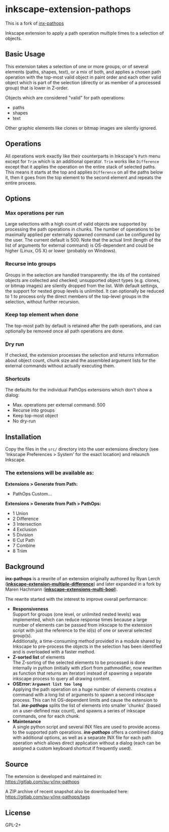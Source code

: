 # inkscape-extension-pathops

This is a fork of [inx-pathops](https://gitlab.com/su-v/inx-pathops)

Inkscape extension to apply a path operation multiple times to a
selection of objects.


## Basic Usage

This extension takes a selection of one or more groups, or of several
elements (paths, shapes, text), or a mix of both, and applies a chosen
path operation with the top-most valid object in paint order and each
other valid object which is part of the selection (directly or as member
of a processed group) that is lower in Z-order.

Objects which are considered "valid" for path operations:
- paths
- shapes
- text

Other graphic elements like clones or bitmap images are silently ignored.


## Operations

All operations work exactly like their counterparts in Inkscape's `Path`
menu except for `Trim` which is an additional operator. `Trim` works like
`Difference` except that it applies the operation on the entire stack of
selected paths. This means it starts at the top and applies `Difference`
on all the paths below it, then it goes from the top element to the second
element and repeats the entire process.

## Options

### Max operations per run
Large selections with a high count of valid objects are supported by
processing the path operations in chunks. The number of operations to be
maximally applied per externally spawned command can be configured by
the user.  The current default is 500.  Note that the actual limit
(length of the list of arguments for external command) is OS-dependent
and could be higher (Linux, OS X) or lower (probably on Windows).

### Recurse into groups
Groups in the selection are handled transparently: the ids of the
contained objects are collected and checked; unsupported object types
(e.g. clones, or bitmap images) are silently dropped from the list. With
default settings, the support for nested group levels is unlimited. It
can optionally be reduced to 1 to process only the direct members of the
top-level groups in the selection, without further recursion.

### Keep top element when done
The top-most path by default is retained after the path operations, and
can optionally be removed once all path operations are done.

### Dry run
If checked, the extension processes the selection and returns
information about object count, chunk size and the assembled argument
lists for the external commands without actually executing them.

### Shortcuts
The defaults for the individual PathOps extensions which don't show a
dialog:
- Max. operations per external command: 500
- Recurse into groups
- Keep top-most object
- No dry-run


## Installation

Copy the files in the `src/` directory into the user extensions
directory (see 'Inkscape Preferences > System' for the exact location)
and relaunch Inkscape.

### The extensions will be available as:

**Extensions > Generate from Path:**
- PathOps Custom...

**Extensions > Generate from Path > PathOps:**
- 1 Union
- 2 Difference
- 3 Intersection
- 4 Exclusion
- 5 Division
- 6 Cut Path
- 7 Combine
- 8 Triim


## Background

**inx-pathops** is a rewrite of an extension originally authored by Ryan
Lerch
([**inkscape-extension-multiple-difference**](https://github.com/ryanlerch/inkscape-extension-multiple-difference))
and later expanded in a fork by Maren Hachmann
([**inkscape-extensions-multi-bool**](https://gitlab.com/Moini/inkscape-extensions-multi-bool)).

The rewrite started with the interest to improve overall performance:
* **Responsiveness**  
Support for groups (one level, or unlimited nested levels) was
implemented, which can reduce response times because a large number of
elements can be passed from inkscape to the extension script with just
the reference to the id(s) of one or several selected group(s).  
Additionally, a time-consuming method provided in a module shared by
Inkscape to pre-process the objects in the selection has been identified
and is overloaded with a faster method.
* **Z-sorted list** of elements  
The Z-sorting of the selected elements to be processed is done
internally in python (initially with zSort from pathmodifier, now
rewritten as function that returns an iterator) instead of spawning a
separate inkscape process to query all drawing content.
* **OSError: `Argument list too long`**  
Applying the path operation on a huge number of elements creates a
command with a long list of arguments to spawn a second inkscape
process. This can hit OS-dependent limits and cause the extension to
fail. ***inx-pathops*** splits the list of elements into smaller
'chunks' (based on a user-defined max count), and spawns a series of
inkscape commands, one for each chunk.
* **Maintenance**  
A single python script and several INX files are used to provide access
to the supported path operations. ***inx-pathops*** offers a combined
dialog with additional options, as well as a separate INX file for each
path operation which allows direct application without a dialog (each
can be assigned a custom keyboard shortcut if frequently used).


## Source

The extension is developed and maintained in:  
https://gitlab.com/su-v/inx-pathops

A ZIP archive of recent snapshot also be downloaded here:  
https://gitlab.com/su-v/inx-pathops/tags


## License

GPL-2+
